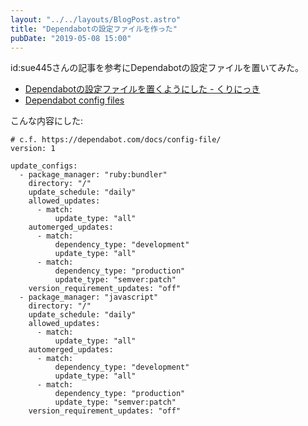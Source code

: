 ```yaml
---
layout: "../../layouts/BlogPost.astro"
title: "Dependabotの設定ファイルを作った"
pubDate: "2019-05-08 15:00"
---
```

id:sue445さんの記事を参考にDependabotの設定ファイルを置いてみた。

- [Dependabotの設定ファイルを置くようにした - くりにっき](https://sue445.hatenablog.com/entry/2019/03/10/151948)
- [Dependabot config files](https://dependabot.com/docs/config-file/)

こんな内容にした:

```
# c.f. https://dependabot.com/docs/config-file/
version: 1

update_configs:
  - package_manager: "ruby:bundler"
    directory: "/"
    update_schedule: "daily"
    allowed_updates:
      - match:
          update_type: "all"
    automerged_updates:
      - match:
          dependency_type: "development"
          update_type: "all"
      - match:
          dependency_type: "production"
          update_type: "semver:patch"
    version_requirement_updates: "off"
  - package_manager: "javascript"
    directory: "/"
    update_schedule: "daily"
    allowed_updates:
      - match:
          update_type: "all"
    automerged_updates:
      - match:
          dependency_type: "development"
          update_type: "all"
      - match:
          dependency_type: "production"
          update_type: "semver:patch"
    version_requirement_updates: "off"
```
